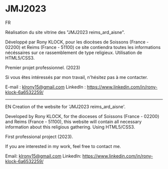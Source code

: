 # JMJ2023
FR 

Réalisation du site vitrine des "JMJ2023 reims_ard_aisne".

Développé par Rony KLOCK, pour les diocèses de Soissons (France - 02200) et Reims (France - 51100) ce site contiendra toutes les informations nécéssaires sur ce rassemblement de type religieux.
Utilisation de HTML5/CSS3.

Premier projet professionnel. (2023)

Si vous êtes intéressés par mon travail, n'hésitez pas à me contacter.

E-mail : klrony15@gmail.com
LinkedIn : https://www.linkedin.com/in/rony-klock-6a6532259/

-----------------------------------------------------------------------
EN
Creation of the website for 'JMJ2023 reims_ard_aisne'. 

Developed by Rony KLOCK, for the dioceses of Soissons (France - 02200) and Reims (France - 51100), this website will contain all necessary information about this religious gathering. 
Using HTML5/CSS3. 

First professional project (2023). 

If you are interested in my work, feel free to contact me. 

Email: klrony15@gmail.com 
LinkedIn: https://www.linkedin.com/in/rony-klock-6a6532259/